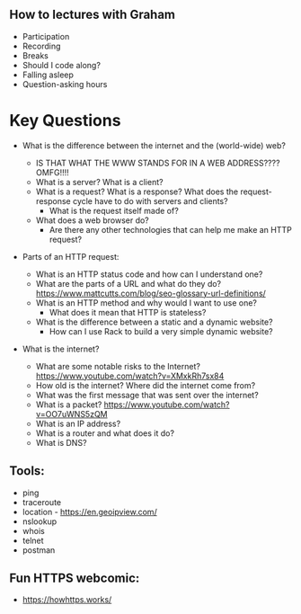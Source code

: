 ## How to lectures with Graham
+ Participation
+ Recording
+ Breaks
+ Should I code along?
+ Falling asleep
+ Question-asking hours

# Key Questions
 
- What is the difference between the internet and the (world-wide) web?
  - IS THAT WHAT THE WWW STANDS FOR IN A WEB ADDRESS???? OMFG!!!!
  - What is a server? What is a client?
  - What is a request? What is a response? What does the request-response cycle have to do with servers and clients?
    - What is the request itself made of?
  - What does a web browser do?
    - Are there any other technologies that can help me make an HTTP request?

- Parts of an HTTP request:
  - What is an HTTP status code and how can I understand one?
  - What are the parts of a URL and what do they do? https://www.mattcutts.com/blog/seo-glossary-url-definitions/
  - What is an HTTP method and why would I want to use one?
    - What does it mean that HTTP is stateless?
  - What is the difference between a static and a dynamic website?
    - How can I use Rack to build a very simple dynamic website?

- What is the internet? 
  - What are some notable risks to the Internet? https://www.youtube.com/watch?v=XMxkRh7sx84
  - How old is the internet? Where did the internet come from?
  - What was the first message that was sent over the internet?
  - What is a packet? https://www.youtube.com/watch?v=OO7uWNS5zQM
  - What is an IP address?
  - What is a router and what does it do?
  - What is DNS?

## Tools:
* ping
* traceroute
* location - https://en.geoipview.com/
* nslookup
* whois
* telnet
* postman

## Fun HTTPS webcomic:
* https://howhttps.works/

